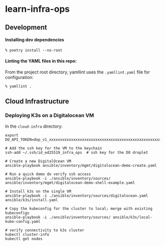 # learn-infra-ops

## Development

#### Installing dev dependencies

```
% poetry install --no-root
```

#### Linting the YAML files in this repo:

From the project root directory, yamllint uses the `.yamllint.yaml` file for configuration:

```
% yamllint .
```

## Cloud Infrastructure

### Deploying K3s on a Digitalocean VM

In the `cloud-infra` directory:

```shell
export DO_API_TOKEN=dop_v1_xxxxxxxxxxxxxxxxxxxxxxxxxxxxxxxxxxxxxxxxxxxxxxxxxxxxxxxxxxxxxxxx

# Add the ssh key for the VM to the keychain
ssh-add ~/.ssh/id_ed25519_infra_ops  # ssh key for the DO droplet

# Create a new DigitalOcean VM
ansible-playbook ansible/inventory/mgmt/digitalocean-demo-create.yaml

# Run a quick demo do verify ssh access
ansible-playbook -i ./ansible/inventory/sources/ ansible/inventory/mgmt/digitalocean-demo-shell-example.yaml

# Install k3s on the single VM
ansible-playbook -i ./ansible/inventory/sources/digitalocean.yaml ansible/k3s/install.yaml

# Copy the kubeconfig for the cluster to local; merge with existing kubeconfigs
ansible-playbook -i ./ansible/inventory/sources/ ansible/k3s/local-kube-config.yaml

# verify connectivity to k3s cluster
kubectl cluster-info
kubectl get nodes
```